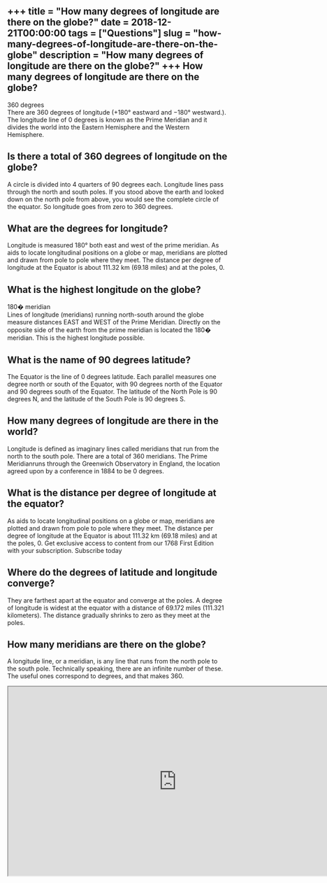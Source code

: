+++
title = "How many degrees of longitude are there on the globe?"
date = 2018-12-21T00:00:00
tags = ["Questions"]
slug = "how-many-degrees-of-longitude-are-there-on-the-globe"
description = "How many degrees of longitude are there on the globe?"
+++
How many degrees of longitude are there on the globe?
-----------------------------------------------------

360 degrees  
There are 360 degrees of longitude (+180° eastward and −180° westward.). The longitude line of 0 degrees is known as the Prime Meridian and it divides the world into the Eastern Hemisphere and the Western Hemisphere.

Is there a total of 360 degrees of longitude on the globe?
----------------------------------------------------------

A circle is divided into 4 quarters of 90 degrees each. Longitude lines pass through the north and south poles. If you stood above the earth and looked down on the north pole from above, you would see the complete circle of the equator. So longitude goes from zero to 360 degrees.

What are the degrees for longitude?
-----------------------------------

Longitude is measured 180° both east and west of the prime meridian. As aids to locate longitudinal positions on a globe or map, meridians are plotted and drawn from pole to pole where they meet. The distance per degree of longitude at the Equator is about 111.32 km (69.18 miles) and at the poles, 0.

What is the highest longitude on the globe?
-------------------------------------------

180� meridian  
Lines of longitude (meridians) running north-south around the globe measure distances EAST and WEST of the Prime Meridian. Directly on the opposite side of the earth from the prime meridian is located the 180� meridian. This is the highest longitude possible.

What is the name of 90 degrees latitude?
----------------------------------------

The Equator is the line of 0 degrees latitude. Each parallel measures one degree north or south of the Equator, with 90 degrees north of the Equator and 90 degrees south of the Equator. The latitude of the North Pole is 90 degrees N, and the latitude of the South Pole is 90 degrees S.

How many degrees of longitude are there in the world?
-----------------------------------------------------

Longitude is defined as imaginary lines called meridians that run from the north to the south pole. There are a total of 360 meridians. The Prime Meridianruns through the Greenwich Observatory in England, the location agreed upon by a conference in 1884 to be 0 degrees.

What is the distance per degree of longitude at the equator?
------------------------------------------------------------

As aids to locate longitudinal positions on a globe or map, meridians are plotted and drawn from pole to pole where they meet. The distance per degree of longitude at the Equator is about 111.32 km (69.18 miles) and at the poles, 0. Get exclusive access to content from our 1768 First Edition with your subscription. Subscribe today

Where do the degrees of latitude and longitude converge?
--------------------------------------------------------

They are farthest apart at the equator and converge at the poles. A degree of longitude is widest at the equator with a distance of 69.172 miles (111.321 kilometers). The distance gradually shrinks to zero as they meet at the poles.

How many meridians are there on the globe?
------------------------------------------

A longitude line, or a meridian, is any line that runs from the north pole to the south pole. Technically speaking, there are an infinite number of these. The useful ones correspond to degrees, and that makes 360.

<iframe allow="accelerometer; autoplay; clipboard-write; encrypted-media; gyroscope; picture-in-picture" allowfullscreen="" class="__youtube_prefs__  epyt-is-override  no-lazyload" data-no-lazy="1" data-origheight="433" data-origwidth="770" data-skipgform_ajax_framebjll="" height="433" id="_ytid_97994" loading="lazy" src="https://www.youtube.com/embed/2PllX2YOAHo?enablejsapi=1&autoplay=0&cc_load_policy=0&cc_lang_pref=&iv_load_policy=1&loop=0&modestbranding=0&rel=1&fs=1&playsinline=0&autohide=2&theme=dark&color=red&controls=1&" title="YouTube player" width="770"></iframe>